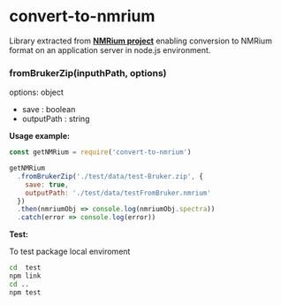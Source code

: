 # convert-to-nmrium

Library extracted from **[NMRium project](https://www.nmrium.org/)** enabling conversion to NMRium format on an application server in node.js environment.

### fromBrukerZip(inputhPath, options)

options: object

- save : boolean
- outputPath : string

**Usage example:**

```js
const getNMRium = require('convert-to-nmrium')

getNMRium
  .fromBrukerZip('./test/data/test-Bruker.zip', {
    save: true,
    outputPath: './test/data/testFromBruker.nmrium'
  })
  .then(nmriumObj => console.log(nmriumObj.spectra))
  .catch(error => console.log(error))
```

**Test:**

To test package local enviroment

```bash
cd  test
npm link
cd ..
npm test
```
